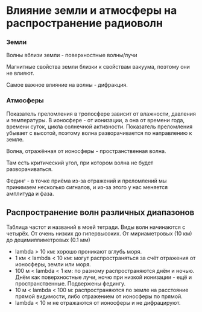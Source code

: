 # Влияние земли и атмосферы на распространение радиоволн

### Земли
Волны вблизи земли - поверхностные волны/лучи

Магнитные свойства земли близки к свойствам вакуума, поэтому они не влияют.

Самое важное влияние на волны - дифракция.

### Атмосферы
Показатель преломления в тропосфере зависит от влажности, давления и температуры.
В ионосфере - от ионизации, а она от времени года, времени суток, цикла солнечной активности.
Показатель преломления убывает с высотой, поэтому волна разворачивается по направлению к земле.

Волна, отражённая от ионосферы - пространственная волна.

Там есть критический угол, при котором волна не будет разворачиваться.

Фединг - в точке приёма из-за отражений и преломлений мы принимаем несколько сигналов, и из-за этого у нас меняется амплитуда и фаза.

## Распространение волн различных диапазонов

Таблица частот и названий в моей тетради. Виды волн начинаются с четырёх. От очень низких до гипервысоких. От мириаметровых (10 км) до децимиллиметровых (0.1 мм)

- lambda > 10 км: хорошо проникают вглубь моря.
- 1 км  < lambda < 10 км: могут распространяться за счёт отражения от ионосферы, земли или моря.
- 100 м < lambda < 1 км: по разному распространяются днём и ночью. Днём как поверхностные лучи, ночю при низкой ионизации - ещё и пространственные. Подвержены федингу.
- 10 м  < lambda < 100 м: распространяются по земле на расстояние прямой видимости, либо отражением от ионосферы по прямой.
- lambda < 10 м не отражаются от ионосферы и не дифрацируют.
